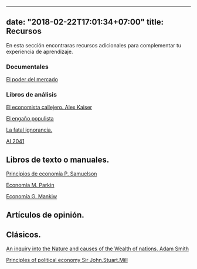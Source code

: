 
---
date: "2018-02-22T17:01:34+07:00"
title: Recursos
---

En esta sección encontraras recursos adicionales para complementar tu experiencia de aprendizaje.


### Documentales

[El poder del mercado](https://youtu.be/hiFxmj_FGR0)

### Libros de análisis

[El economista callejero. Alex Kaiser](https://drive.google.com/file/d/1M6Do6N9eNksv6lr-SIZFwNREo5aZRHl4/view?usp=sharing)


[El engaño populista](https://drive.google.com/file/d/187HEu3v6yfMnMazMEz5JhnW2nvmvgZfN/view?usp=sharing)


[La fatal ignorancia.](https://drive.google.com/file/d/1vmh2jgXgZzaJREHm2gK63H-JHp6Y4bkV/view?usp=sharing)


[AI 2041](https://drive.google.com/file/d/1Ow1DjyrV21YRIOmzSVl60aPGbrNJj3ef/view?usp=sharing)


## Libros de texto o manuales.

[Principios de economía P. Samuelson](https://drive.google.com/file/d/1swfNeIGmkWhCLiHkQNlhTHIU1jiq02Go/view?usp=sharing)


[Economía M. Parkin](https://drive.google.com/file/d/1sEhgXPaT1r69kYlXAZTmKSlXT6z5xKK4/view?usp=sharing)


[Economía G. Mankiw](https://drive.google.com/file/d/159fETs8vxTqFhn18fmxxT2gH6jwWfDth/view?usp=sharing)

## Artículos de opinión.

## Clásicos.

[An inquiry into the Nature and causes of the Wealth of nations. Adam Smith ](https://drive.google.com/file/d/1swfNeIGmkWhCLiHkQNlhTHIU1jiq02Go/view?usp=sharing)


[Principles of political economy  Sir John.Stuart.Mill](https://drive.google.com/file/d/11ByTWrGC5SYnMCH7TV--3WJFvSwyriqZ/view?usp=sharing)